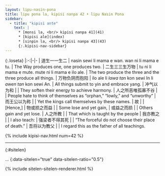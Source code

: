 ```yaml
---
layout: lipu-nasin-pona
title: lipu pona la, kipisi nanpa 42 • lipu Nasin Pona
sidebar:
  - title: "kipisi ante"
    text: |
      * [monsi la, <br/> kipisi nanpa 41](41)
      * [kipisi ale](index)
      * [sinpin la, <br/> kipisi nanpa 43](43)
      {:.kipisi-nav-sidebar}
---
```


{:.loseta}
|:-:|-|-
| 道生一<wbr/>一生二   | nasin sewi li mama e wan. wan ni li mama e tu.   | The Way produces one, one produces two.
| 二生三<wbr/>三生万物 | tu ni li mama e mute. mute ni li mama e ilo ale. | The two produce the three and the three produce all things.
| 万物负阴而抱阳       | ilo ale li _lawa tan_ kon sewi In li _awen tan_ kon sewi An. | All things submit to yin and embrace yang.
| 冲气以为和           |  | They soften their energy to achieve harmony.
| 人之所恶<wbr/>唯孤<wbr/>寡<wbr/>不谷 |  | People hate to think of themselves as “orphan,” “lowly,” and “unworthy”
| 而王公以为称         |  | Yet the kings call themselves by these names.
| 故                   |  | [Hence,]
| 物或损之而益         |  | Some lose and yet gain,
| 或益之而损           |  | Others gain and yet lose.
| 人之所教             |  | That which is taught by the people
| 我亦教之             |  | I also teach:
| 强梁者不得其死       |  | “The forceful do not choose their place of death.”
| 吾将以为教父         |  | I regard this as the father of all teachings.

{% include kipisi-nav.html num=42 %}

-------
{:#sitelen}

...
{:data-sitelen="true" data-sitelen-ratio="0.5"}

{% include sitelen-sitelen-renderer.html %}
